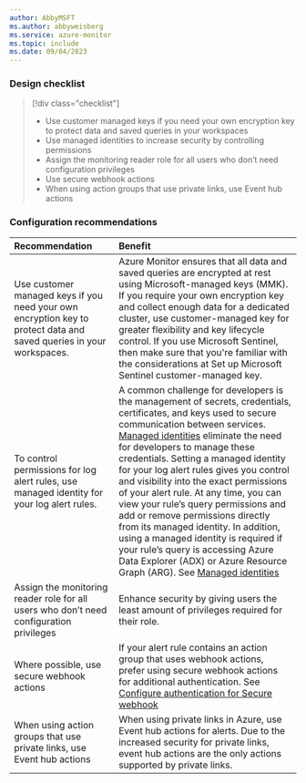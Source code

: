 ```yaml
---
author: AbbyMSFT
ms.author: abbyweisberg
ms.service: azure-monitor
ms.topic: include
ms.date: 09/04/2023
---
```


### Design checklist

> [!div class="checklist"]
> - Use customer managed keys if you need your own encryption key to protect data and saved queries in your workspaces
> - Use managed identities to increase security by controlling permissions
> - Assign the monitoring reader role for all users who don’t need configuration privileges
> - Use secure webhook actions
> - When using action groups that use private links, use Event hub actions



### Configuration recommendations

| Recommendation | Benefit |
|:---|:---|
| Use customer managed keys if you need your own encryption key to protect data and saved queries in your workspaces.|Azure Monitor ensures that all data and saved queries are encrypted at rest using Microsoft-managed keys (MMK). If you require your own encryption key and collect enough data for a dedicated cluster, use customer-managed key for greater flexibility and key lifecycle control. If you use Microsoft Sentinel, then make sure that you're familiar with the considerations at Set up Microsoft Sentinel customer-managed key. |
|To control permissions for log alert rules, use managed identity for your log alert rules.   | A common challenge for developers is the management of secrets, credentials, certificates, and keys used to secure communication between services. [Managed identities](../active-directory/managed-identities-azure-resources/overview) eliminate the need for developers to manage these credentials. Setting a managed identity for your log alert rules gives you control and visibility into the exact permissions of your alert rule. At any time, you can view your rule’s query permissions and add or remove permissions directly from its managed identity. In addition, using a managed identity is required if your rule’s query is accessing Azure Data Explorer (ADX) or Azure Resource Graph (ARG). See [Managed identities](../alerts/alerts-create-new-alert-rule.md#managed-id)    |
|Assign the monitoring reader role for all users who don’t need configuration privileges  |Enhance security by giving users the least amount of privileges required for their role.    |
|Where possible, use secure webhook actions    | If your alert rule contains an action group that uses webhook actions, prefer using secure webhook actions for additional authentication. See [Configure authentication for Secure webhook](../alerts/action-groups.md#configure-authentication-for-secure-webhook) |
|When using action groups that use private links, use Event hub actions    |When using private links in Azure, use Event hub actions for alerts. Due to the increased security for private links, event hub actions are the only actions supported by private links. |
